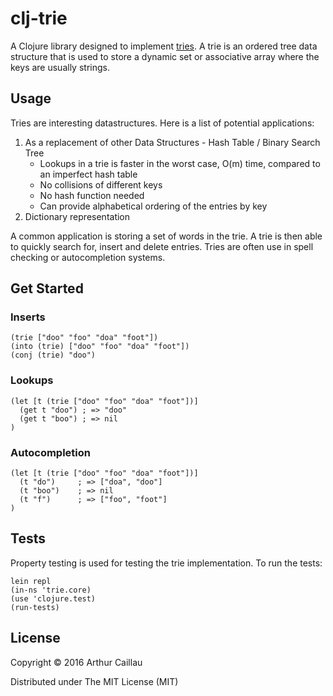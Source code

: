 # clj-trie

A Clojure library designed to implement [tries](https://en.wikipedia.org/wiki/Trie).
A trie is an ordered tree data structure that is used to store a dynamic set or associative array where the keys are usually strings.

## Usage

Tries are interesting datastructures. Here is a list of potential applications:

1. As a replacement of other Data Structures - Hash Table / Binary Search Tree
    * Lookups in a trie is faster in the worst case, O(m) time, compared to an imperfect hash table
    * No collisions of different keys
    * No hash function needed
    * Can provide alphabetical ordering of the entries by key
2. Dictionary representation

A common application is storing a set of words in the trie. A trie is then able to quickly search for, insert and delete entries. Tries are often use in spell checking or autocompletion systems.

## Get Started

### Inserts
```
(trie ["doo" "foo" "doa" "foot"])
(into (trie) ["doo" "foo" "doa" "foot"])
(conj (trie) "doo")
```

### Lookups
```
(let [t (trie ["doo" "foo" "doa" "foot"])]
  (get t "doo") ; => "doo"
  (get t "boo") ; => nil
)
```

### Autocompletion
```
(let [t (trie ["doo" "foo" "doa" "foot"])]
  (t "do")     ; => ["doa", "doo"]
  (t "boo")    ; => nil
  (t "f")      ; => ["foo", "foot"]
)

```
## Tests

Property testing is used for testing the trie implementation.
To run the tests:

```
lein repl
(in-ns 'trie.core)
(use 'clojure.test)
(run-tests)
```

## License

Copyright © 2016 Arthur Caillau

Distributed under The MIT License (MIT)

